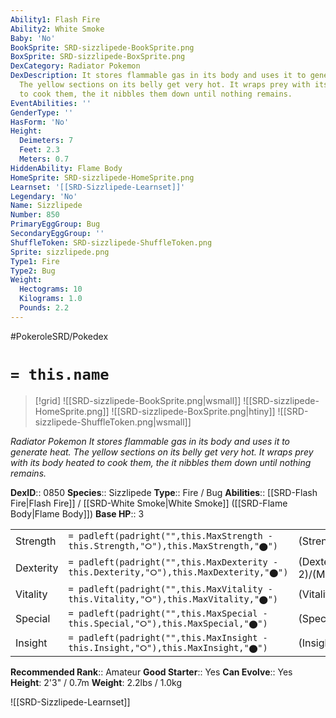 ```yaml
---
Ability1: Flash Fire
Ability2: White Smoke
Baby: 'No'
BookSprite: SRD-sizzlipede-BookSprite.png
BoxSprite: SRD-sizzlipede-BoxSprite.png
DexCategory: Radiator Pokemon
DexDescription: It stores flammable gas in its body and uses it to generate heat.
  The yellow sections on its belly get very hot. It wraps prey with its body heated
  to cook them, the it nibbles them down until nothing remains.
EventAbilities: ''
GenderType: ''
HasForm: 'No'
Height:
  Deimeters: 7
  Feet: 2.3
  Meters: 0.7
HiddenAbility: Flame Body
HomeSprite: SRD-sizzlipede-HomeSprite.png
Learnset: '[[SRD-Sizzlipede-Learnset]]'
Legendary: 'No'
Name: Sizzlipede
Number: 850
PrimaryEggGroup: Bug
SecondaryEggGroup: ''
ShuffleToken: SRD-sizzlipede-ShuffleToken.png
Sprite: sizzlipede.png
Type1: Fire
Type2: Bug
Weight:
  Hectograms: 10
  Kilograms: 1.0
  Pounds: 2.2
---
```


#PokeroleSRD/Pokedex

# `= this.name`

> [!grid]
> ![[SRD-sizzlipede-BookSprite.png|wsmall]]
> ![[SRD-sizzlipede-HomeSprite.png]]
> ![[SRD-sizzlipede-BoxSprite.png|htiny]]
> ![[SRD-sizzlipede-ShuffleToken.png|wsmall]]


*Radiator Pokemon*
*It stores flammable gas in its body and uses it to generate heat. The yellow sections on its belly get very hot. It wraps prey with its body heated to cook them, the it nibbles them down until nothing remains.*

**DexID**:: 0850
**Species**:: Sizzlipede
**Type**:: Fire / Bug
**Abilities**:: [[SRD-Flash Fire|Flash Fire]] / [[SRD-White Smoke|White Smoke]] ([[SRD-Flame Body|Flame Body]])
**Base HP**:: 3

|           |                                                                                        |                                          |
| --------- | -------------------------------------------------------------------------------------- | ---------------------------------------- |
| Strength  | `= padleft(padright("",this.MaxStrength - this.Strength,"⭘"),this.MaxStrength,"⬤")`    | (Strength::2)/(MaxStrength::4)   |
| Dexterity | `= padleft(padright("",this.MaxDexterity - this.Dexterity,"⭘"),this.MaxDexterity,"⬤")` | (Dexterity:: 2)/(MaxDexterity::4) |
| Vitality  | `= padleft(padright("",this.MaxVitality - this.Vitality,"⭘"),this.MaxVitality,"⬤")`    | (Vitality::2)/(MaxVitality::4)   |
| Special   | `= padleft(padright("",this.MaxSpecial - this.Special,"⭘"),this.MaxSpecial,"⬤")`       | (Special::2)/(MaxSpecial::4)     |
| Insight   | `= padleft(padright("",this.MaxInsight - this.Insight,"⭘"),this.MaxInsight,"⬤")`       | (Insight::2)/(MaxInsight::4)     |


**Recommended Rank**:: Amateur
**Good Starter**:: Yes
**Can Evolve**:: Yes
**Height**: 2'3" / 0.7m
**Weight**: 2.2lbs / 1.0kg

![[SRD-Sizzlipede-Learnset]]